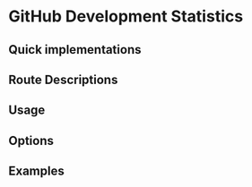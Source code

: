 # GitHub Development Statistics

## Quick implementations

## Route Descriptions

## Usage

## Options

## Examples
